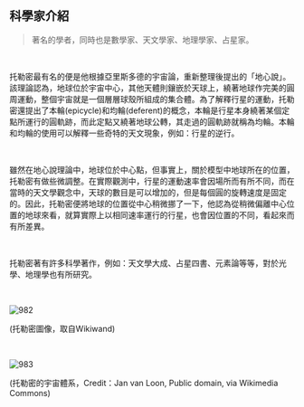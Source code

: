 ## 科學家介紹

> 著名的學者，同時也是數學家、天文學家、地理學家、占星家。

<br />

托勒密最有名的便是他根據亞里斯多德的宇宙論，重新整理後提出的「地心說」。該理論認為，地球位於宇宙中心，其他天體則鑲嵌於天球上，繞著地球作完美的圓周運動，整個宇宙就是一個層層球殼所組成的集合體。為了解釋行星的運動，托勒密還提出了本輪(epicycle)和均輪(deferent)的概念，本輪是行星本身繞著某個定點所運行的圓軌跡，而此定點又繞著地球公轉，其走過的圓軌跡就稱為均輪。本輪和均輪的使用可以解釋一些奇特的天文現象，例如：行星的逆行。

<br />

雖然在地心說理論中，地球位於中心點，但事實上，關於模型中地球所在的位置，托勒密有做些微調整。在實際觀測中，行星的運動速率會因場所而有所不同，而在當時的天文學觀念中，天球的數目是可以增加的，但是每個圓的旋轉速度是固定的。因此，托勒密便將地球的位置從中心稍微挪了一下，他認為從稍微偏離中心位置的地球來看，就算實際上以相同速率運行的行星，也會因位置的不同，看起來而有所差異。

<br />

托勒密著有許多科學著作，例如：天文學大成、占星四書、元素論等等，對於光學、地理學也有所研究。

<br />

![982](https://i.imgur.com/TZ2y25r.png)

(托勒密圖像，取自Wikiwand)

<br />

![983](https://i.imgur.com/fHaEYax.png)

(托勒密的宇宙體系，Credit：Jan van Loon, Public domain, via Wikimedia Commons)